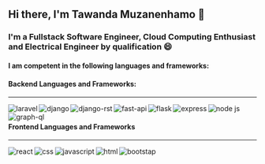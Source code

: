 ## Hi there, I'm Tawanda Muzanenhamo 👋

### I'm a Fullstack Software Engineer, Cloud Computing Enthusiast and Electrical Engineer by qualification :smile:

#### I am competent in the following languages and frameworks:

#### Backend Languages and Frameworks:
<hr/>

<img align='left' alt='laravel' src='https://img.shields.io/badge/Laravel-FF2D20?style=for-the-badge&logo=laravel&logoColor=white' />
<img align = 'left' alt='django' src='https://img.shields.io/badge/Django-092E20?style=for-the-badge&logo=django&logoColor=white' />
<img align = 'left' alt='django-rst' src='https://img.shields.io/badge/DJANGO-REST-ff1709?style=for-the-badge&logo=django&logoColor=white&color=ff1709&labelColor=gray' />
<img align = 'left' alt='fast-api' src='https://img.shields.io/badge/fastapi-109989?style=for-the-badge&logo=FASTAPI&logoColor=white' />
<img align='left' alt='flask' src='https://img.shields.io/badge/Flask-000000?style=for-the-badge&logo=flask&logoColor=white'/>
<img align='left' alt='express' src='https://img.shields.io/badge/Express.js-000000?style=for-the-badge&logo=express&logoColor=white' />
<img align='left' alt='node js' src='https://img.shields.io/badge/Node.js-339933?style=for-the-badge&logo=nodedotjs&logoColor=white' />
<img align='left' alt='graph-ql' src='https://img.shields.io/badge/GraphQl-E10098?style=for-the-badge&logo=graphql&logoColor=white' />


<br />

#### Frontend Languages and Frameworks
<hr/>

<img align='left' alt='react' src='https://img.shields.io/badge/React-20232A?style=for-the-badge&logo=react&logoColor=61DAFB' />
<img align='left' alt='css' src='https://img.shields.io/badge/CSS3-1572B6?style=for-the-badge&logo=css3&logoColor=white' />
<img align='left' alt='javascript' src='https://img.shields.io/badge/JavaScript-323330?style=for-the-badge&logo=javascript&logoColor=F7DF1E' />
<img align='left' alt='html' src='https://img.shields.io/badge/HTML5-E34F26?style=for-the-badge&logo=html5&logoColor=white' />
<img align='lef' alt='bootstap' src='https://img.shields.io/badge/Bootstrap-563D7C?style=for-the-badge&logo=bootstrap&logoColor=white' />




<!--
**tmuzanenhamo/tmuzanenhamo** is a ✨ _special_ ✨ repository because its `README.md` (this file) appears on your GitHub profile.

Here are some ideas to get you started:

- 🔭 I’m currently working on ...
- 🌱 I’m currently learning ...
- 👯 I’m looking to collaborate on ...
- 🤔 I’m looking for help with ...
- 💬 Ask me about ...
- 📫 How to reach me: ...
- 😄 Pronouns: ...
- ⚡ Fun fact: ...
-->
